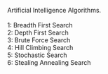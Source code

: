 Artificial Intelligence Algorithms.
<br>
  <br>1: Breadth First Search
  <br>2: Depth First Search
  <br>3: Brute Force Search
  <br>4: Hill Climbing Search
  <br>5: Stochastic Search 
  <br>6: Stealing Annealing Search
